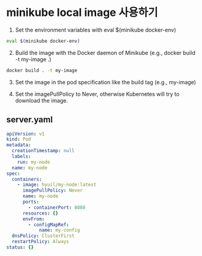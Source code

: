 # minikube local image 사용하기

1. Set the environment variables with eval $(minikube docker-env)

```sh
eval $(minikube docker-env)
```

2. Build the image with the Docker daemon of Minikube (e.g., docker build -t my-image .)

```sh
docker build . -t my-image
```

3. Set the image in the pod specification like the build tag (e.g., my-image)

4. Set the imagePullPolicy to Never, otherwise Kubernetes will try to download the image.

## server.yaml

```yaml
apiVersion: v1
kind: Pod
metadata:
  creationTimestamp: null
  labels:
    run: my-node
  name: my-node
spec:
  containers:
    - image: hyuil/my-node:latest
      imagePullPolicy: Never
      name: my-node
      ports:
        - containerPort: 8080
      resources: {}
      envFrom:
        - configMapRef:
            name: my-config
  dnsPolicy: ClusterFirst
  restartPolicy: Always
status: {}
```
